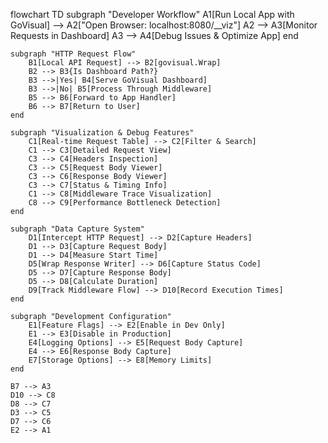 flowchart TD
subgraph "Developer Workflow"
A1[Run Local App with GoVisual] --> A2["Open Browser: localhost:8080/__viz"]
A2 --> A3[Monitor Requests in Dashboard]
A3 --> A4[Debug Issues & Optimize App]
end

    subgraph "HTTP Request Flow"
        B1[Local API Request] --> B2[govisual.Wrap]
        B2 --> B3{Is Dashboard Path?}
        B3 -->|Yes| B4[Serve GoVisual Dashboard]
        B3 -->|No| B5[Process Through Middleware]
        B5 --> B6[Forward to App Handler]
        B6 --> B7[Return to User]
    end
    
    subgraph "Visualization & Debug Features"
        C1[Real-time Request Table] --> C2[Filter & Search]
        C1 --> C3[Detailed Request View]
        C3 --> C4[Headers Inspection]
        C3 --> C5[Request Body Viewer]
        C3 --> C6[Response Body Viewer]
        C3 --> C7[Status & Timing Info]
        C1 --> C8[Middleware Trace Visualization]
        C8 --> C9[Performance Bottleneck Detection]
    end
    
    subgraph "Data Capture System"
        D1[Intercept HTTP Request] --> D2[Capture Headers]
        D1 --> D3[Capture Request Body]
        D1 --> D4[Measure Start Time]
        D5[Wrap Response Writer] --> D6[Capture Status Code]
        D5 --> D7[Capture Response Body]
        D5 --> D8[Calculate Duration]
        D9[Track Middleware Flow] --> D10[Record Execution Times]
    end
    
    subgraph "Development Configuration"
        E1[Feature Flags] --> E2[Enable in Dev Only]
        E1 --> E3[Disable in Production]
        E4[Logging Options] --> E5[Request Body Capture]
        E4 --> E6[Response Body Capture]
        E7[Storage Options] --> E8[Memory Limits]
    end
    
    B7 --> A3
    D10 --> C8
    D8 --> C7
    D3 --> C5
    D7 --> C6
    E2 --> A1